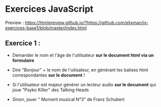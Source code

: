 # Exercices JavaScript

Preview : https://htmlpreview.github.io/?https://github.com/elixman/js-exercices-base1/blob/master/index.html

## Exercice 1 :
* Demander le nom et l'âge de l'utilisateur **sur le document html via un formulaire**

* Dire "Bonjour" + le nom de l'uilisateur, en générant les balises html correspondantes
  **sur le document** !
* Si l'utilisateur est majeur générer un lecteur audio **sur le document** qui joue "Psyko Killer" des Talking Heads
* Sinon, jouer " Moment musical N°3" de Franz Schubert 
 


